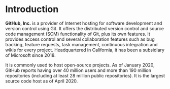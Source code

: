# Introduction

**GitHub, Inc.** is a provider of Internet hosting for software development and version control using Git. It offers the distributed version control and source code management (SCM) functionality of Git, plus its own features. It provides access control and several collaboration features such as bug tracking, feature requests, task management, continuous integration and wikis for every project. Headquartered in California, it has been a subsidiary of Microsoft since 2018.

It is commonly used to host open-source projects. As of January 2020, GitHub reports having over 40 million users and more than 190 million repositories (including at least 28 million public repositories). It is the largest source code host as of April 2020.
